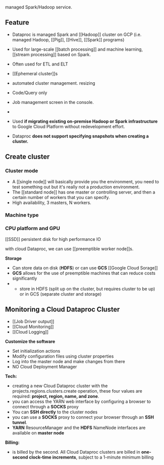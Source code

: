 managed Spark/Hadoop service.


## Feature

-   Dataproc is managed Spark and  [[Hadoop]] cluster on GCP (i.e. managed Hadoop, [[Pig]], [[Hive]], [[Spark]] programs)
- Used for large-scale [[batch processing]] and machine learning, [[stream processing]] based on Spark. 
- Often used for ETL and ELT
- [[Ephemeral cluster]]s

-   automated cluster management. resizing 
-   Code/Query only
-   Job management screen in the console.
-   
-   Used **if migrating existing on-premise Hadoop or Spark infrastructure** to Google Cloud Platform without redevelopment effort.
- Dataproc **does not support specifying snapshots when creating a cluster.**


## Create cluster

### Cluster mode
  
* A [[single node]] will basically provide you the environment, you need to test something out but it's really not a production environment.
* The [[standard node]] has one master or controlling server, and then a certain number of workers that you can specify.
* High availability, 3 masters, N workers.

### Machine type
### CPU platform and GPU
[[SSD]] persistent disk for high performance IO

with cloud Dataproc, we can use [[preemptible worker node]]s.

**Storage** 
-   Can store data on disk (**HDFS**) or can use **GCS** [[Google Cloud Sorage]]
-   **GCS** allows for the use of preemptible machines that can reduce costs significantly
-   - store in HDFS (split up on the cluster, but requires cluster to be up) or in GCS (separate cluster and storage) 


## Monitoring a Cloud Dataproc Cluster
* [[Job Driver output]]
* [[Cloud Monitoring]]
* [[Cloud Logging]]



**Customize the software**

-   Set initialization actions
-   Modify configuration files using cluster properties
-   Log into the master node and make changes from there
-   NO Cloud Deployment Manager

  
**Tech:**
-   creating a new Cloud Dataproc cluster with the projects.regions.clusters.create operation, these four values are required: **project, region, name, and zone**. 
-   you can access the YARN web interface by configuring a browser to connect through a **SOCKS** proxy
-   You can **SSH directly** to the cluster nodes 
-   you can use a **SOCKS** proxy to connect your browser through an **SSH tunnel**.
-   **YARN** ResourceManager and the **HDFS** NameNode interfaces are available on **master node**

  

**Billing:**

-   is billed by the second. All Cloud Dataproc clusters are billed in **one-second clock-time increments**, subject to a 1-minute minimum billing